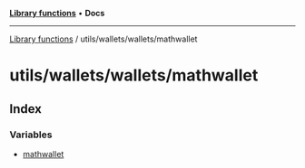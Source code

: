 [**Library functions**](../../../../README.md) • **Docs**

***

[Library functions](../../../../modules.md) / utils/wallets/wallets/mathwallet

# utils/wallets/wallets/mathwallet

## Index

### Variables

- [mathwallet](variables/mathwallet.md)
